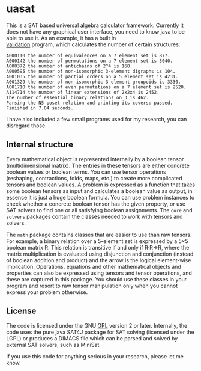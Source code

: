 uasat
=====

This is a SAT based universal algebra calculator framework. Currently it
does not have any graphical user interface, you need to know java to be
able to use it. As an example, it has a built in  
[validation](src/org/uasat/math/Validation.java) program, 
which calculates the number of certain structures:

```
A000110 the number of equivalences on a 7 element set is 877.
A000142 the number of permutations on a 7 element set is 5040.
A000372 the number of antichains of 2^4 is 168.
A000595 the number of non-isomorphic 3-element digraphs is 104.
A001035 the number of partial orders on a 5 element set is 4231.
A001329 the number of non-isomorphic 3-element groupoids is 3330.
A001710 the number of even permutations on a 7 element set is 2520.
A114714 the number of linear extensions of 2x2x4 is 2452.
The number of essential binary relations on 3 is 462.
Parsing the N5 poset relation and printing its covers: passed.
Finished in 7.04 seconds.
```

I have also included a few small programs used for my research, you can
disregard those.

## Internal structure

Every mathematical object is represented internally by a boolean tensor 
(multidimensional matrix). The entries in these tensors are either 
concrete boolean values or boolean terms. You can use tensor operations
(reshaping, contractions, folds, maps, etc.) to create more complicated
tensors and boolean values. A problem is expressed as a function that 
takes some boolean tensors as input and calculates a boolean value as 
output, in essence it is just a huge boolean formula. 
You can use problem instances to check whether a concrete boolean
tensor has the given property, or use SAT solvers to find one or all satisfying
boolean assignments. The `core` and `solvers` packages contain the
classes needed to work with tensors and solvers.

The `math` package contains classes that are easier to use than raw tensors.
For example, a binary relation over a 5-element set is expressed by a 5×5
boolean matrix R. This relation is transitive if and only if R·R→R, where 
the matrix multiplication is evaluated using disjunction and conjunction 
(instead of boolean addition and product) and the arrow is the logical 
element-wise implication. Operations, equations and other mathematical
objects and properties can also be expressed using tensors and tensor
operations, and these are captured in this package. You should use these
classes in your program and resort to raw tensor manipulation only when you 
cannot express your problem otherwise.

## License

The code is licensed under the GNU [GPL](LICENSE) version 2 or later. 
Internally, the code uses the pure java SAT4J package for SAT solving 
(licensed under the LGPL) or produces a DIMACS file which can be parsed 
and solved by external SAT solvers, such as MiniSat.

If you use this code for anything serious in your research, please let me know.
